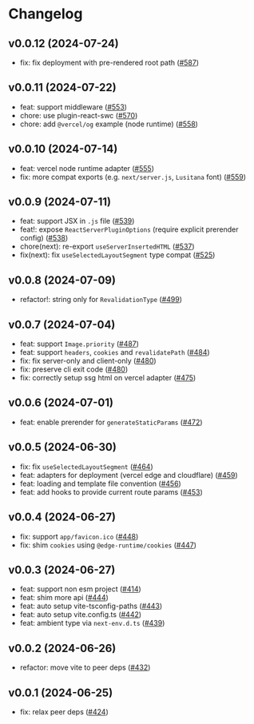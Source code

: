 # Changelog

## v0.0.12 (2024-07-24)

- fix: fix deployment with pre-rendered root path ([#587](https://github.com/hi-ogawa/vite-plugins/pull/587))

## v0.0.11 (2024-07-22)

- feat: support middleware ([#553](https://github.com/hi-ogawa/vite-plugins/pull/553))
- chore: use plugin-react-swc ([#570](https://github.com/hi-ogawa/vite-plugins/pull/570))
- chore: add `@vercel/og` example (node runtime) ([#558](https://github.com/hi-ogawa/vite-plugins/pull/558))

## v0.0.10 (2024-07-14)

- feat: vercel node runtime adapter ([#555](https://github.com/hi-ogawa/vite-plugins/pull/555))
- fix: more compat exports (e.g. `next/server.js`, `Lusitana` font) ([#559](https://github.com/hi-ogawa/vite-plugins/pull/559))

## v0.0.9 (2024-07-11)

- feat: support JSX in `.js` file ([#539](https://github.com/hi-ogawa/vite-plugins/pull/539))
- feat!: expose `ReactServerPluginOptions` (require explicit prerender config) ([#538](https://github.com/hi-ogawa/vite-plugins/pull/538))
- chore(next): re-export `useServerInsertedHTML` ([#537](https://github.com/hi-ogawa/vite-plugins/pull/537))
- fix(next): fix `useSelectedLayoutSegment` type compat ([#525](https://github.com/hi-ogawa/vite-plugins/pull/525))

## v0.0.8 (2024-07-09)

- refactor!: string only for `RevalidationType` ([#499](https://github.com/hi-ogawa/vite-plugins/pull/499))

## v0.0.7 (2024-07-04)

- feat: support `Image.priority` ([#487](https://github.com/hi-ogawa/vite-plugins/pull/487))
- feat: support `headers`, `cookies` and `revalidatePath` ([#484](https://github.com/hi-ogawa/vite-plugins/pull/484))
- fix: fix server-only and client-only ([#480](https://github.com/hi-ogawa/vite-plugins/pull/480))
- fix: preserve cli exit code ([#480](https://github.com/hi-ogawa/vite-plugins/pull/480))
- fix: correctly setup ssg html on vercel adapter ([#475](https://github.com/hi-ogawa/vite-plugins/pull/475))

## v0.0.6 (2024-07-01)

- feat: enable prerender for `generateStaticParams` ([#472](https://github.com/hi-ogawa/vite-plugins/pull/472))

## v0.0.5 (2024-06-30)

- fix: fix `useSelectedLayoutSegment` ([#464](https://github.com/hi-ogawa/vite-plugins/pull/464))
- feat: adapters for deployment (vercel edge and cloudflare) ([#459](https://github.com/hi-ogawa/vite-plugins/pull/459))
- feat: loading and template file convention ([#456](https://github.com/hi-ogawa/vite-plugins/pull/456))
- feat: add hooks to provide current route params ([#453](https://github.com/hi-ogawa/vite-plugins/pull/453))

## v0.0.4 (2024-06-27)

- fix: support `app/favicon.ico` ([#448](https://github.com/hi-ogawa/vite-plugins/pull/448))
- fix: shim `cookies` using `@edge-runtime/cookies` ([#447](https://github.com/hi-ogawa/vite-plugins/pull/447))

## v0.0.3 (2024-06-27)

- feat: support non esm project ([#414](https://github.com/hi-ogawa/vite-plugins/pull/414))
- feat: shim more api ([#444](https://github.com/hi-ogawa/vite-plugins/pull/444))
- feat: auto setup vite-tsconfig-paths ([#443](https://github.com/hi-ogawa/vite-plugins/pull/443))
- feat: auto setup vite.config.ts ([#442](https://github.com/hi-ogawa/vite-plugins/pull/442))
- feat: ambient type via `next-env.d.ts` ([#439](https://github.com/hi-ogawa/vite-plugins/pull/439))

## v0.0.2 (2024-06-26)

- refactor: move vite to peer deps ([#432](https://github.com/hi-ogawa/vite-plugins/pull/432))

## v0.0.1 (2024-06-25)

- fix: relax peer deps ([#424](https://github.com/hi-ogawa/vite-plugins/pull/424))
